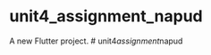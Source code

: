 # unit4_assignment_napud

A new Flutter project.
#   u n i t 4 _ a s s i g n m e n t _ n a p u d  
 